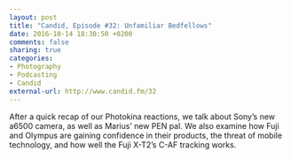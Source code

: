 ```yaml
---
layout: post
title: "Candid, Episode #32: Unfamiliar Bedfellows"
date: 2016-10-14 18:30:50 +0200
comments: false
sharing: true
categories: 
- Photography
- Podcasting
- Candid
external-url: http://www.candid.fm/32
---
```


After a quick recap of our Photokina reactions, we talk about Sony’s new a6500 camera, as well as Marius’ new PEN pal. We also examine how Fuji and Olympus are gaining confidence in their products, the threat of mobile technology, and how well the Fuji X-T2’s C-AF tracking works.